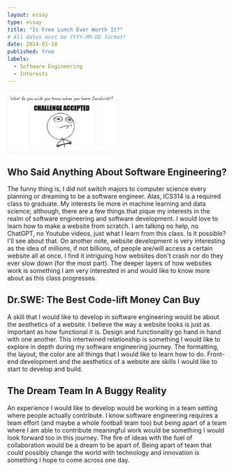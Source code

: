 ```yaml
---
layout: essay
type: essay
title: "Is Free Lunch Ever Worth It?"
# All dates must be YYYY-MM-DD format!
date: 2024-01-18
published: true
labels:
  - Software Engineering
  - Interests
---
```


<img width="250px" class="rounded float-start pe-4" src="../img/meme-720x405.jpeg">

## Who Said Anything About Software Engineering?
  The funny thing is, I did not switch majors to computer science every planning or dreaming to be a software engineer. Alas, ICS314 is a required class to graduate. My interests lie more in machine learning and data science; although, there are a few things that pique my interests in the realm of software engineering and software development. I would love to learn how to make a website from scratch. I am talking no help, no ChatGPT, no Youtube videos, just what I learn from this class. Is it possible? I'll see about that. On another note, website development is very interesting as the idea of millions, if not billions, of people are/will access a certain website all at once. I find it intriguing how websites don't crash nor do they ever slow down (for the most part). The deeper layers of how websites work is something I am very interested in and would like to know more about as this class progresses.  


## Dr.SWE: The Best Code-lift Money Can Buy
  A skill that I would like to develop in software engineering would be about the aesthetics of a website. I believe the way a website looks is just as important as how functional it is. Design and functionality go hand in hand with one another. This intertwined relationship is something I would like to explore in depth during my software engineering journey. The formatting, the layout, the color are all things that I would like to learn how to do. Front-end development and the aesthetics of a website are skills I would like to start to develop and build. 


## The Dream Team In A Buggy Reality
  An experience I would like to develop would be working in a team setting where people actually contribute. I know software engineering requires a team effort (and maybe a whole football team too) but being apart of a team where I am able to contribute meaningful work would be something I would look forward too in this journey. The fire of ideas with the fuel of collaboration would be a dream to be apart of. Being apart of team that could possibly change the world with technology and innovation is something I hope to come across one day.    
 
